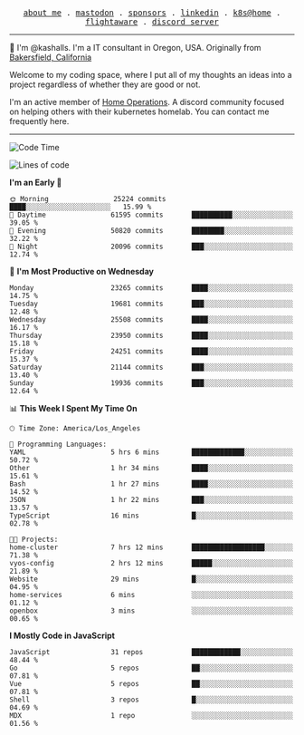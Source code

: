 <p align="center">
  <samp>
    <a href="https://jordanjones.org/">about me</a> .
    <a rel="me" href="https://mastodon.social/@kashall">mastodon</a> .
    <a href="https://github.com/sponsors/kashalls">sponsors</a> .
    <a href="https://linkedin.com/in/jordpjones">linkedin</a> .
    <a href="https://github.com/kashalls/home-cluster">k8s@home</a> .
    <a href="https://flightaware.com/adsb/stats/user/kashalls">flightaware</a> .
    <a href="https://discord.gg/V2WrCfqba9">discord server</a>
  </samp>
</p>

----------------------------------------------------------------

:wave: I'm @kashalls. I'm a IT consultant in Oregon, USA. Originally from [Bakersfield, California](https://maps.app.goo.gl/QQMtywTWghpXB6Tu6)

Welcome to my coding space, where I put all of my thoughts an ideas into a project regardless of whether they are good or not.

I'm an active member of [Home Operations](https://discord.gg/home-operations). A discord community focused on helping others with their kubernetes homelab. You can contact me frequently here.

----------------------------------------------------------------
<!--START_SECTION:waka-->
![Code Time](http://img.shields.io/badge/Code%20Time-1%2C954%20hrs%2031%20mins-blue)

![Lines of code](https://img.shields.io/badge/From%20Hello%20World%20I%27ve%20Written-15.7%20million%20lines%20of%20code-blue)

**I'm an Early 🐤** 

```text
🌞 Morning                25224 commits       ████░░░░░░░░░░░░░░░░░░░░░   15.99 % 
🌆 Daytime                61595 commits       ██████████░░░░░░░░░░░░░░░   39.05 % 
🌃 Evening                50820 commits       ████████░░░░░░░░░░░░░░░░░   32.22 % 
🌙 Night                  20096 commits       ███░░░░░░░░░░░░░░░░░░░░░░   12.74 % 
```
📅 **I'm Most Productive on Wednesday** 

```text
Monday                   23265 commits       ████░░░░░░░░░░░░░░░░░░░░░   14.75 % 
Tuesday                  19681 commits       ███░░░░░░░░░░░░░░░░░░░░░░   12.48 % 
Wednesday                25508 commits       ████░░░░░░░░░░░░░░░░░░░░░   16.17 % 
Thursday                 23950 commits       ████░░░░░░░░░░░░░░░░░░░░░   15.18 % 
Friday                   24251 commits       ████░░░░░░░░░░░░░░░░░░░░░   15.37 % 
Saturday                 21144 commits       ███░░░░░░░░░░░░░░░░░░░░░░   13.40 % 
Sunday                   19936 commits       ███░░░░░░░░░░░░░░░░░░░░░░   12.64 % 
```


📊 **This Week I Spent My Time On** 

```text
🕑︎ Time Zone: America/Los_Angeles

💬 Programming Languages: 
YAML                     5 hrs 6 mins        █████████████░░░░░░░░░░░░   50.72 % 
Other                    1 hr 34 mins        ████░░░░░░░░░░░░░░░░░░░░░   15.61 % 
Bash                     1 hr 27 mins        ████░░░░░░░░░░░░░░░░░░░░░   14.52 % 
JSON                     1 hr 22 mins        ███░░░░░░░░░░░░░░░░░░░░░░   13.57 % 
TypeScript               16 mins             █░░░░░░░░░░░░░░░░░░░░░░░░   02.78 % 

🐱‍💻 Projects: 
home-cluster             7 hrs 12 mins       ██████████████████░░░░░░░   71.38 % 
vyos-config              2 hrs 12 mins       █████░░░░░░░░░░░░░░░░░░░░   21.89 % 
Website                  29 mins             █░░░░░░░░░░░░░░░░░░░░░░░░   04.95 % 
home-services            6 mins              ░░░░░░░░░░░░░░░░░░░░░░░░░   01.12 % 
openbox                  3 mins              ░░░░░░░░░░░░░░░░░░░░░░░░░   00.65 % 
```

**I Mostly Code in JavaScript** 

```text
JavaScript               31 repos            ████████████░░░░░░░░░░░░░   48.44 % 
Go                       5 repos             ██░░░░░░░░░░░░░░░░░░░░░░░   07.81 % 
Vue                      5 repos             ██░░░░░░░░░░░░░░░░░░░░░░░   07.81 % 
Shell                    3 repos             █░░░░░░░░░░░░░░░░░░░░░░░░   04.69 % 
MDX                      1 repo              ░░░░░░░░░░░░░░░░░░░░░░░░░   01.56 % 
```




<!--END_SECTION:waka-->